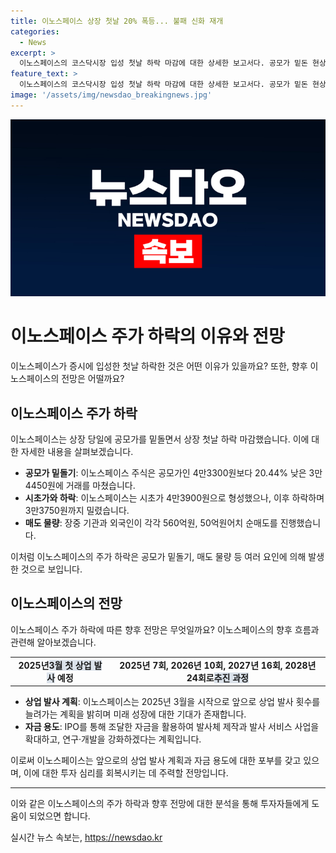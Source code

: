 ```yaml
---
title: 이노스페이스 상장 첫날 20% 폭등... 불패 신화 재개
categories:
  - News
excerpt: >
  이노스페이스의 코스닥시장 입성 첫날 하락 마감에 대한 상세한 보고서다. 공모가 밑돈 현상은 8개월 만에 있었으며, 초기 주가 상승 후 매도 물량으로 인한 하락이 두드러졌다. IPO 과정에서 큰 관심을 받았지만, 오버행 부담 등으로 상장 첫날부터 어려움을 겪었고, 주가 하락은 신규 상장 기업들의 투자심리에도 안 좋은 영향을 미쳤다. 여기에 코스닥시장 분위기가 좋지 않았고, 증시에 부담을 주는 요소도 많았다. 이노스페이스의 앞으로의 추진 과정과 성공 여부가 주가 흐름에 영향을 줄 것으로 보이며, 상업 발사 횟수를 늘려가는 등의 계획을 밝혔다.
feature_text: >
  이노스페이스의 코스닥시장 입성 첫날 하락 마감에 대한 상세한 보고서다. 공모가 밑돈 현상은 8개월 만에 있었으며, 초기 주가 상승 후 매도 물량으로 인한 하락이 두드러졌다. IPO 과정에서 큰 관심을 받았지만, 오버행 부담 등으로 상장 첫날부터 어려움을 겪었고, 주가 하락은 신규 상장 기업들의 투자심리에도 안 좋은 영향을 미쳤다. 여기에 코스닥시장 분위기가 좋지 않았고, 증시에 부담을 주는 요소도 많았다. 이노스페이스의 앞으로의 추진 과정과 성공 여부가 주가 흐름에 영향을 줄 것으로 보이며, 상업 발사 횟수를 늘려가는 등의 계획을 밝혔다.
image: '/assets/img/newsdao_breakingnews.jpg'
---
```


<p><img src="/assets/img/newsdao_breakingnews.jpg" alt="cryptoinkorea 속보" /></p>

<h1>이노스페이스 주가 하락의 이유와 전망</h1>

<p data-ke-size="size16">이노스페이스가 증시에 입성한 첫날 하락한 것은 어떤 이유가 있을까요? 또한, 향후 이노스페이스의 전망은 어떨까요?</p>

<h2 data-ke-size="size26">이노스페이스 주가 하락</h2>

<p>이노스페이스는 상장 당일에 공모가를 밑돌면서 상장 첫날 하락 마감했습니다. 이에 대한 자세한 내용을 살펴보겠습니다.</p>

<ul>
  <li><b>공모가 밑돌기</b>: 이노스페이스 주식은 공모가인 4만3300원보다 20.44% 낮은 3만4450원에 거래를 마쳤습니다.</li>
  <li><b>시초가와 하락</b>: 이노스페이스는 시초가 4만3900원으로 형성했으나, 이후 하락하며 3만3750원까지 밀렸습니다.</li>
  <li><b>매도 물량</b>: 장중 기관과 외국인이 각각 560억원, 50억원어치 순매도를 진행했습니다.</li>
</ul>

<p data-ke-size="size16">이처럼 이노스페이스의 주가 하락은 공모가 밑돌기, 매도 물량 등 여러 요인에 의해 발생한 것으로 보입니다.</p>

<h2 data-ke-size="size26">이노스페이스의 전망</h2>

<p>이노스페이스 주가 하락에 따른 향후 전망은 무엇일까요? 이노스페이스의 향후 흐름과 관련해 알아보겠습니다.</p>

<table>
  <tr>
    <td style="text-align: center; height: 17px;"><b>2025년<span style="background-color: #21538527;">3월 첫 상업 발사</span> 예정</b></td>
    <td style="text-align: center; height: 17px;"><b>2025년 7회, 2026년 10회, 2027년 16회, 2028년 24회로<span style="background-color: #21538527;">추진 과정</span></b></td>
  </tr>
</table>

<ul>
  <li><b>상업 발사 계획</b>: 이노스페이스는 2025년 3월을 시작으로 앞으로 상업 발사 횟수를 늘려가는 계획을 밝히며 미래 성장에 대한 기대가 존재합니다.</li>
  <li><b>자금 용도</b>: IPO를 통해 조달한 자금을 활용하여 발사체 제작과 발사 서비스 사업을 확대하고, 연구·개발을 강화하겠다는 계획입니다.</li>
</ul>

<p data-ke-size="size16">이로써 이노스페이스는 앞으로의 상업 발사 계획과 자금 용도에 대한 포부를 갖고 있으며, 이에 대한 투자 심리를 회복시키는 데 주력할 전망입니다.</p>

<hr>

<p data-ke-size="size16">이와 같은 이노스페이스의 주가 하락과 향후 전망에 대한 분석을 통해 투자자들에게 도움이 되었으면 합니다.</p>
실시간 뉴스 속보는, <a href="https://newsdao.kr" rel="dofollow">https://newsdao.kr</a>


